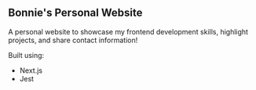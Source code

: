 ## Bonnie's Personal Website
A personal website to showcase my frontend development skills, highlight projects, and share contact information!

Built using:
* Next.js
* Jest